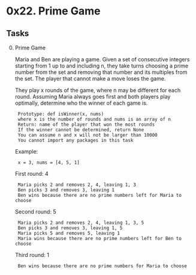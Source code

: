# 0x22. Prime Game

## Tasks
0. Prime Game   


    Maria and Ben are playing a game. Given a set of consecutive integers starting from 1 up to and including n, they take turns choosing a prime number from the set and removing that number and its multiples from the set. The player that cannot make a move loses the game.

    They play x rounds of the game, where n may be different for each round. Assuming Maria always goes first and both players play optimally, determine who the winner of each game is.

        Prototype: def isWinner(x, nums)
        where x is the number of rounds and nums is an array of n
        Return: name of the player that won the most rounds
        If the winner cannot be determined, return None
        You can assume n and x will not be larger than 10000
        You cannot import any packages in this task

    Example:

        x = 3, nums = [4, 5, 1]

    First round: 4

        Maria picks 2 and removes 2, 4, leaving 1, 3
        Ben picks 3 and removes 3, leaving 1
        Ben wins because there are no prime numbers left for Maria to choose

    Second round: 5

        Maria picks 2 and removes 2, 4, leaving 1, 3, 5
        Ben picks 3 and removes 3, leaving 1, 5
        Maria picks 5 and removes 5, leaving 1
        Maria wins because there are no prime numbers left for Ben to choose

    Third round: 1

        Ben wins because there are no prime numbers for Maria to choose
